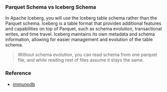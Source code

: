 ### Parquet Schema vs Iceberg Schema

In Apache Iceberg, you will use the Iceberg table schema rather than the Parquet schema. Iceberg is a table format that
provides additional features and capabilities on top of Parquet, such as schema evolution, transactional writes, and
time travel. Iceberg maintains its own metadata and schema information, allowing for easier management and evolution of
the table schema.

> Without schema evolution, you can read schema from one parquet file, and while reading rest of files assume it stays the
same.

### Reference
- [immunodb](https://github.com/codenotary/immudb/blob/65a25a5b71de2522d93ea0c5f5fc585c9a7a9f69/embedded/sql/catalog.go#L81)
